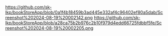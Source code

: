 https://github.com/sk-lkp/bookStoreApp/blob/0a1f4b18459b3ad445e332af4c96402ef80a5dab/Screenshot%202024-08-19%20002142.png
https://github.com/sk-lkp/bookStoreApp/blob/a28ca75b2b976c2b10f979d4edd66725fdbbf5fe/Screenshot%202024-08-19%20002205.png
